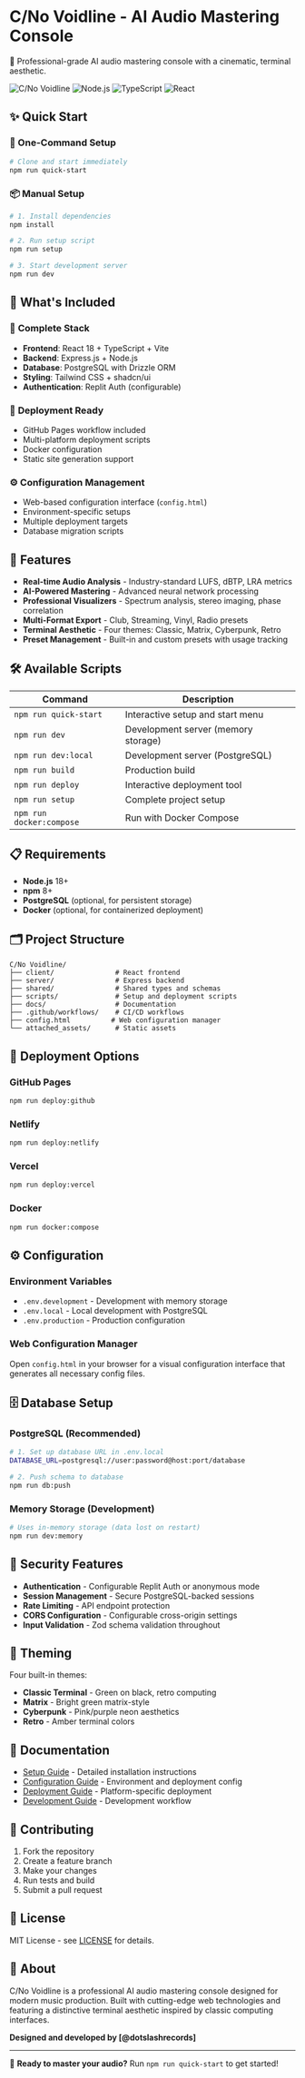 # C/No Voidline - AI Audio Mastering Console

🎵 Professional-grade AI audio mastering console with a cinematic, terminal aesthetic.

![C/No Voidline](https://img.shields.io/badge/C%2FNo%20Voidline-AI%20Audio%20Mastering-22c55e?style=for-the-badge&logo=audio-technica)
![Node.js](https://img.shields.io/badge/Node.js-20%2B-339933?style=for-the-badge&logo=node.js)
![TypeScript](https://img.shields.io/badge/TypeScript-5.6-3178c6?style=for-the-badge&logo=typescript)
![React](https://img.shields.io/badge/React-18-61dafb?style=for-the-badge&logo=react)

## ✨ Quick Start

### 🚀 One-Command Setup
```bash
# Clone and start immediately
npm run quick-start
```

### 📦 Manual Setup
```bash
# 1. Install dependencies
npm install

# 2. Run setup script
npm run setup

# 3. Start development server
npm run dev
```

## 🎯 What's Included

### 🔧 **Complete Stack**
- **Frontend**: React 18 + TypeScript + Vite
- **Backend**: Express.js + Node.js
- **Database**: PostgreSQL with Drizzle ORM
- **Styling**: Tailwind CSS + shadcn/ui
- **Authentication**: Replit Auth (configurable)

### 🚀 **Deployment Ready**
- GitHub Pages workflow included
- Multi-platform deployment scripts
- Docker configuration
- Static site generation support

### ⚙️ **Configuration Management**
- Web-based configuration interface (`config.html`)
- Environment-specific setups
- Multiple deployment targets
- Database migration scripts

## 🎵 Features

- **Real-time Audio Analysis** - Industry-standard LUFS, dBTP, LRA metrics
- **AI-Powered Mastering** - Advanced neural network processing
- **Professional Visualizers** - Spectrum analysis, stereo imaging, phase correlation
- **Multi-Format Export** - Club, Streaming, Vinyl, Radio presets
- **Terminal Aesthetic** - Four themes: Classic, Matrix, Cyberpunk, Retro
- **Preset Management** - Built-in and custom presets with usage tracking

## 🛠️ Available Scripts

| Command | Description |
|---------|-------------|
| `npm run quick-start` | Interactive setup and start menu |
| `npm run dev` | Development server (memory storage) |
| `npm run dev:local` | Development server (PostgreSQL) |
| `npm run build` | Production build |
| `npm run deploy` | Interactive deployment tool |
| `npm run setup` | Complete project setup |
| `npm run docker:compose` | Run with Docker Compose |

## 📋 Requirements

- **Node.js** 18+
- **npm** 8+
- **PostgreSQL** (optional, for persistent storage)
- **Docker** (optional, for containerized deployment)

## 🗂️ Project Structure

```
C/No Voidline/
├── client/               # React frontend
├── server/               # Express backend
├── shared/               # Shared types and schemas
├── scripts/              # Setup and deployment scripts
├── docs/                 # Documentation
├── .github/workflows/    # CI/CD workflows
├── config.html          # Web configuration manager
└── attached_assets/      # Static assets
```

## 🚀 Deployment Options

### GitHub Pages
```bash
npm run deploy:github
```

### Netlify
```bash
npm run deploy:netlify
```

### Vercel
```bash
npm run deploy:vercel
```

### Docker
```bash
npm run docker:compose
```

## ⚙️ Configuration

### Environment Variables
- `.env.development` - Development with memory storage
- `.env.local` - Local development with PostgreSQL  
- `.env.production` - Production configuration

### Web Configuration Manager
Open `config.html` in your browser for a visual configuration interface that generates all necessary config files.

## 🗄️ Database Setup

### PostgreSQL (Recommended)
```bash
# 1. Set up database URL in .env.local
DATABASE_URL=postgresql://user:password@host:port/database

# 2. Push schema to database
npm run db:push
```

### Memory Storage (Development)
```bash
# Uses in-memory storage (data lost on restart)
npm run dev:memory
```

## 🔐 Security Features

- **Authentication** - Configurable Replit Auth or anonymous mode
- **Session Management** - Secure PostgreSQL-backed sessions
- **Rate Limiting** - API endpoint protection
- **CORS Configuration** - Configurable cross-origin settings
- **Input Validation** - Zod schema validation throughout

## 🎨 Theming

Four built-in themes:
- **Classic Terminal** - Green on black, retro computing
- **Matrix** - Bright green matrix-style
- **Cyberpunk** - Pink/purple neon aesthetics  
- **Retro** - Amber terminal colors

## 📖 Documentation

- [Setup Guide](SETUP.md) - Detailed installation instructions
- [Configuration Guide](docs/CONFIGURATION.md) - Environment and deployment config
- [Deployment Guide](docs/DEPLOYMENT.md) - Platform-specific deployment
- [Development Guide](docs/DEVELOPMENT.md) - Development workflow

## 🤝 Contributing

1. Fork the repository
2. Create a feature branch
3. Make your changes
4. Run tests and build
5. Submit a pull request

## 📄 License

MIT License - see [LICENSE](LICENSE) for details.

## 🎵 About

C/No Voidline is a professional AI audio mastering console designed for modern music production. Built with cutting-edge web technologies and featuring a distinctive terminal aesthetic inspired by classic computing interfaces.

**Designed and developed by [@dotslashrecords]**

---

🚀 **Ready to master your audio?** Run `npm run quick-start` to get started!